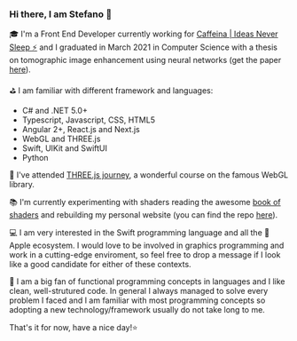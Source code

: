 ### Hi there, I am Stefano 👋 

🎓 I'm a Front End Developer currently working for [Caffeina | Ideas Never Sleep ⚡️](https://caffeina.com) and I graduated in March 2021 in Computer Science with a thesis on tomographic image enhancement using neural networks (get the paper [here](https://amslaurea.unibo.it/id/eprint/22843)).

⛳️ I am familiar with different framework and languages:
  - C# and .NET 5.0+
  - Typescript, Javascript, CSS, HTML5
  - Angular 2+, React.js and Next.js
  - WebGL and THREE.js
  - Swift, UIKit and SwiftUI
  - Python

🌴 I've attended [THREE.js journey](https://threejs-journey.xyz), a wonderful course on the famous WebGL library.

📚 I'm currently experimenting with shaders reading the awesome [book of shaders](https://thebookofshaders.com) and rebuilding my personal website (you can find the repo [here](https://github.com/steppp/site-webgl-rework)).

💻 I am very interested in the Swift programming language and all the  Apple ecosystem. I would love to be involved in graphics programming and work in a cutting-edge enviroment, so feel free to drop a message if I look like a good candidate for either of these contexts.

🔀 I am a big fan of functional programming concepts in languages and I like clean, well-strutured code. In general I always managed to solve every problem I faced and I am familiar with most programming concepts so adopting a new technology/framework usually do not take long to me.

That's it for now, have a nice day!⭐️

<!--
**steppp/steppp** is a ✨ _special_ ✨ repository because its `README.md` (this file) appears on your GitHub profile.

Here are some ideas to get you started:

- 🔭 I’m currently working on ...
- 🌱 I’m currently learning ...
- 👯 I’m looking to collaborate on ...
- 🤔 I’m looking for help with ...
- 💬 Ask me about ...
- 📫 How to reach me: ...
- 😄 Pronouns: ...
- ⚡ Fun fact: ...
-->
